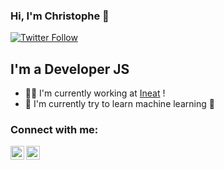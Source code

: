 ### Hi, I'm Christophe 👋

[![Twitter Follow](https://img.shields.io/twitter/follow/theCrispydesign?color=1DA1F2&logo=twitter&style=for-the-badge)](https://twitter.com/theCrispydesign)

## I'm a Developer JS

- 👨‍💻 I'm currently working at [Ineat](https://www.ineat-group.com) !
- 🧠 I'm currently try to learn machine learning 🦾

### Connect with me:

[<img align="left" alt="Christophe Parmentier | Twitter" width="22px" src="https://cdn.jsdelivr.net/npm/simple-icons@v3/icons/twitter.svg" />][twitter]
[<img align="left" alt="Christophe Parmentier | LinkedIn" width="22px" src="https://cdn.jsdelivr.net/npm/simple-icons@v3/icons/linkedin.svg" />][linkedin]

[twitter]: https://twitter.com/theCrispydesign
[linkedin]: https://www.linkedin.com/in/christophe-parmentier
